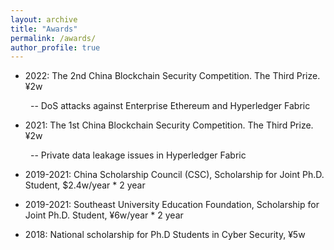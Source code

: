 ```yaml
---
layout: archive
title: "Awards"
permalink: /awards/
author_profile: true
---
```


- 2022: The 2nd China Blockchain Security Competition. The Third Prize. ¥2w
  
&ensp;&ensp;&ensp;&ensp; -- DoS attacks against Enterprise Ethereum and Hyperledger Fabric

- 2021: The 1st China Blockchain Security Competition. The Third Prize. ¥2w
  
&ensp;&ensp;&ensp;&ensp; -- Private data leakage issues in Hyperledger Fabric

- 2019-2021: China Scholarship Council (CSC), Scholarship for Joint Ph.D. Student, $2.4w/year * 2 year

- 2019-2021: Southeast University Education Foundation, Scholarship for Joint Ph.D. Student, ¥6w/year * 2 year

- 2018: National scholarship for Ph.D Students in Cyber Security, ¥5w
